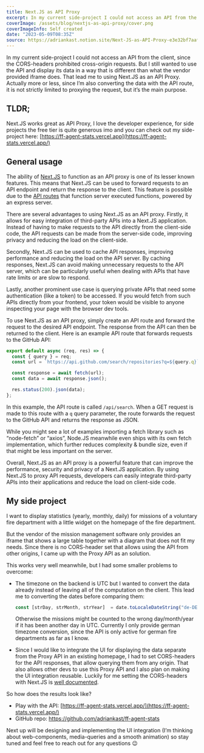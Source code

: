 ```yaml
---
title: Next.JS as API Proxy
excerpt: In my current side-project I could not access an API from the client, since the CORS-headers prohibited cross-origin requests. But I still wanted to use the API and display its data in a way that is different than what the vendor provided iframe does. That lead me to using Next.JS as an API Proxy. Actually more or less, since I’m also converting the data with the API route, it is not strictly limited to proxying the request, but it’s the main purpose.
coverImage: /assets/blog/nextjs-as-api-proxy/cover.png
coverImageInfo: Self created
date: "2023-05-09T08:35Z"
source: https://adriankast.notion.site/Next-JS-as-API-Proxy-e3e32bf7aaf14bab827058f773023c00
---
```


In my current side-project I could not access an API from the client, since the CORS-headers prohibited cross-origin requests. But I still wanted to use the API and display its data in a way that is different than what the vendor provided iframe does. That lead me to using Next.JS as an API Proxy. Actually more or less, since I’m also converting the data with the API route, it is not strictly limited to proxying the request, but it’s the main purpose.

## TLDR;

Next.JS works great as API Proxy, I love the developer experience, for side projects the free tier is quite generous imo and you can check out my side-project here: [https://ff-agent-stats.vercel.app](https://ff-agent-stats.vercel.app/)

## General usage

The ability of [Next.JS](https://nextjs.org/) to function as an API proxy is one of its lesser known features. This means that Next.JS can be used to forward requests to an API endpoint and return the response to the client. This feature is possible due to the [API routes](https://nextjs.org/docs/pages/building-your-application/routing/api-routes) that function server executed functions, powered by an express server.

There are several advantages to using Next.JS as an API proxy. Firstly, it allows for easy integration of third-party APIs into a Next.JS application. Instead of having to make requests to the API directly from the client-side code, the API requests can be made from the server-side code, improving privacy and reducing the load on the client-side.

Secondly, Next.JS can be used to cache API responses, improving performance and reducing the load on the API server. By caching responses, Next.JS can avoid making unnecessary requests to the API server, which can be particularly useful when dealing with APIs that have rate limits or are slow to respond.

Lastly, another prominent use case is querying private APIs that need some authentication (like a token) to be accessed. If you would fetch from such APIs directly from your frontend, your token would be visible to anyone inspecting your page with the browser dev tools.

To use Next.JS as an API proxy, simply create an API route and forward the request to the desired API endpoint. The response from the API can then be returned to the client. Here is an example API route that forwards requests to the GitHub API:

```jsx
export default async (req, res) => {
  const { query } = req;
  const url = `https://api.github.com/search/repositories?q=${query.q}`;

  const response = await fetch(url);
  const data = await response.json();

  res.status(200).json(data);
};
```

In this example, the API route is called `/api/search`. When a GET request is made to this route with a `q` query parameter, the route forwards the request to the GitHub API and returns the response as JSON.

While you might see a lot of examples importing a fetch library such as “node-fetch” or “axios”, Node.JS meanwhile even ships with its own fetch implementation, which further reduces complexity & bundle size, even if that might be less important on the server.

Overall, Next.JS as an API proxy is a powerful feature that can improve the performance, security and privacy of a Next.JS application. By using Next.JS to proxy API requests, developers can easily integrate third-party APIs into their applications and reduce the load on client-side code.

## My side project

I want to display statistics (yearly, monthly, daily) for missions of a voluntary fire department with a little widget on the homepage of the fire department.

But the vendor of the mission management software only provides an iframe that shows a large table together with a diagram that does not fit my needs. Since there is no CORS-header set that allows using the API from other origins, I came up with the Proxy API as an solution.

This works very well meanwhile, but I had some smaller problems to overcome:

- The timezone on the backend is UTC but I wanted to convert the data already instead of leaving all of the computation on the client. This lead me to converting the dates before comparing them:
    
    ```jsx
    const [strDay, strMonth, strYear]  = date.toLocaleDateString("de-DE", {timeZone: "Europe/Berlin"}).split(".")
    ```
    
    Otherwise the missions might be counted to the wrong day/month/year if it has been another day in UTC. Currently I only provide german timezone conversion, since the API is only active for german fire departments as far as I know.
    
- Since I would like to integrate the UI for displaying the data separate from the Proxy API in an existing homepage, I had to set CORS-headers for the API responses, that allow querying them from any origin. That also allows other devs to use this Proxy API and I also plan on making the UI integration reusable. Luckily for me setting the CORS-headers with Next.JS is [well documented](https://github.com/vercel/next.js/tree/canary/examples/api-routes-cors).

So how does the results look like?

- Play with the API: [https://ff-agent-stats.vercel.app/](https://ff-agent-stats.vercel.app/)
- GitHub repo: https://github.com/adriankast/ff-agent-stats

Next up will be designing and implementing the UI integration (I’m thinking about web-components, media-queries and a smooth animation) so stay tuned and feel free to reach out for any questions 😉
